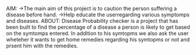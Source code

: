 AIM:
->The main aim of this project is to caution the person suffering a disease before hand.
->Help  educate the userregarding various symptomps and diseases.
ABOUT:
Disease Probability checker is a project that has been built to find the percentage of a disease a person is likely to get based on the symtomps entered.
In addition to his symtopms we also ask the user wheteher it wants to get home remedies regarding his symtopms or not and prsent him with the remedies.


